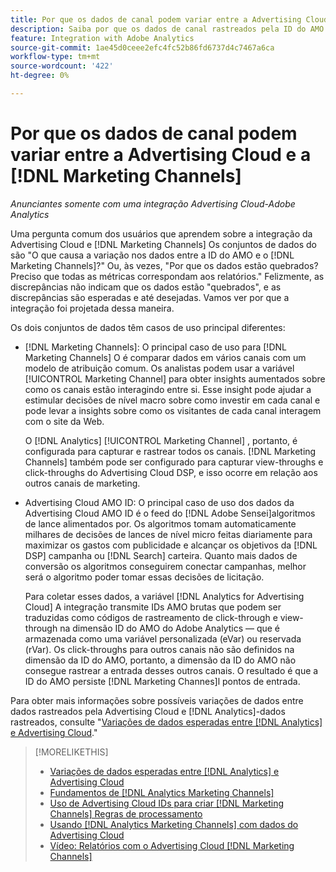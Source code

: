 ```yaml
---
title: Por que os dados de canal podem variar entre a Advertising Cloud e a [!DNL Marketing Channels]
description: Saiba por que os dados de canal rastreados pela ID do AMO podem variar em relação aos dados de canal rastreados por [!DNL Analytics Marketing Channels].
feature: Integration with Adobe Analytics
source-git-commit: 1ae45d0ceee2efc4fc52b86fd6737d4c7467a6ca
workflow-type: tm+mt
source-wordcount: '422'
ht-degree: 0%

---
```


# Por que os dados de canal podem variar entre a Advertising Cloud e a [!DNL Marketing Channels]

*Anunciantes somente com uma integração Advertising Cloud-Adobe Analytics*

Uma pergunta comum dos usuários que aprendem sobre a integração da Advertising Cloud e [!DNL Marketing Channels] Os conjuntos de dados do são &quot;O que causa a variação nos dados entre a ID do AMO e o [!DNL Marketing Channels]?&quot; Ou, às vezes, &quot;Por que os dados estão quebrados? Preciso que todas as métricas correspondam aos relatórios.&quot; Felizmente, as discrepâncias não indicam que os dados estão &quot;quebrados&quot;, e as discrepâncias são esperadas e até desejadas. Vamos ver por que a integração foi projetada dessa maneira.

Os dois conjuntos de dados têm casos de uso principal diferentes:

* [!DNL Marketing Channels]: O principal caso de uso para [!DNL Marketing Channels] O é comparar dados em vários canais com um modelo de atribuição comum. Os analistas podem usar a variável [!UICONTROL Marketing Channel] para obter insights aumentados sobre como os canais estão interagindo entre si. Esse insight pode ajudar a estimular decisões de nível macro sobre como investir em cada canal e pode levar a insights sobre como os visitantes de cada canal interagem com o site da Web.

   O [!DNL Analytics] [!UICONTROL Marketing Channel] , portanto, é configurada para capturar e rastrear todos os canais. [!DNL Marketing Channels] também pode ser configurado para capturar view-throughs e click-throughs do Advertising Cloud DSP, e isso ocorre em relação aos outros canais de marketing.

* Advertising Cloud AMO ID: O principal caso de uso dos dados da Advertising Cloud AMO ID é o feed do [!DNL Adobe Sensei]algoritmos de lance alimentados por. Os algoritmos tomam automaticamente milhares de decisões de lances de nível micro feitas diariamente para maximizar os gastos com publicidade e alcançar os objetivos da [!DNL DSP] campanha ou [!DNL Search] carteira. Quanto mais dados de conversão os algoritmos conseguirem conectar campanhas, melhor será o algoritmo poder tomar essas decisões de licitação.

   Para coletar esses dados, a variável [!DNL Analytics for Advertising Cloud] A integração transmite IDs AMO brutas que podem ser traduzidas como códigos de rastreamento de click-through e view-through na dimensão ID do AMO do Adobe Analytics — que é armazenada como uma variável personalizada (eVar) ou reservada (rVar). Os click-throughs para outros canais não são definidos na dimensão da ID do AMO, portanto, a dimensão da ID do AMO não consegue rastrear a entrada desses outros canais. O resultado é que a ID do AMO persiste [!DNL Marketing Channes]l pontos de entrada.

Para obter mais informações sobre possíveis variações de dados entre dados rastreados pela Advertising Cloud e [!DNL Analytics]-dados rastreados, consulte &quot;[Variações de dados esperadas entre [!DNL Analytics] e Advertising Cloud](../data-variances.md).&quot;

>[!MORELIKETHIS]
>
>* [Variações de dados esperadas entre [!DNL Analytics] e Advertising Cloud](/help/integrations/analytics/data-variances.md)
>* [Fundamentos de [!DNL Analytics Marketing Channels]](mc-overview.md)
>* [Uso de Advertising Cloud IDs para criar [!DNL Marketing Channels] Regras de processamento](mc-ids.md)
>* [Usando [!DNL Analytics Marketing Channels] com dados do Advertising Cloud](mc-ac-data.md)
>* [Vídeo: Relatórios com o Advertising Cloud [!DNL Marketing Channels]](https://experienceleague.adobe.com/docs/advertising-cloud-learn/tutorials/analytics/analytics-reporting-a4adc.html)

